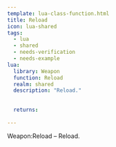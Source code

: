 ```yaml
---
template: lua-class-function.html
title: Reload
icon: lua-shared
tags:
  - lua
  - shared
  - needs-verification
  - needs-example
lua:
  library: Weapon
  function: Reload
  realm: shared
  description: "Reload."
  
  
  returns:
    
---
```


<div class="lua__search__keywords">
Weapon:Reload &#x2013; Reload.
</div>
